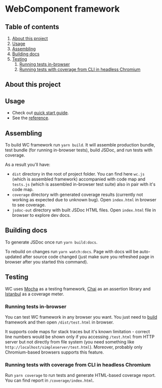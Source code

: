 # WebComponent framework

## Table of contents
1. [About this project](#about-this-project)
1. [Usage](#usage)
2. [Assembling](#assembling)
3. [Building docs](#building-docs)
4. [Testing](#testing)
    1. [Running tests in-browser](#running-tests-in-browser)
    2. [Running tests with coverage from CLI in headless Chromium](#running-tests-with-coverage-from-cli-in-headless-chromium)

## About this project

## Usage
* Check out [quick start guide](docs/QUICK_START.md).
* See the [reference](docs/API.md).

## Assembling
To build WC framework run `yarn build`. It will assemble production bundle,
test bundle (for running in-browser tests), build JSDoc, and run tests with
coverage.

As a result you'll have:
* `dist` directory in the root of project folder. You can find here `wc.js`
(which is assembled framework) accompanied with code map and `tests.js` (which
is assembled in-browser test suite) also in pair with it's code map.
* `coverage` directory with generated coverage results (currently not working
as expected due to unknown bug). Open `index.html` in browser to see coverage.
* `jsdoc-out` directory with built JSDoc HTML files. Open `index.html` file
in browser to explore dev docs.

## Building docs
To generate JSDoc once run `yarn build:docs`.

To rebuild on changes run `yarn watch:docs`. Page with docs will be
auto-updated after source code changed (just make sure you refreshed page
in browser after you started this command).

## Testing
WC uses [Mocha](https://mochajs.org/) as a testing framework,
[Chai](https://www.chaijs.com/) as an assertion library and
[Istanbul](https://istanbul.js.org/) as a coverage meter.

### Running tests in-browser
You can test WC framework in any browser you want. You just need to
[build](#assembling) framework and then open `/dist/test.html` in browser.

It supports code maps for stack traces but it's known limitation - correct line
numbers would be shown only if you accessing `/test.html` from HTTP server but
not directly from file system (you need something like
`http://localhost/simpleserver/test.html`).
Moreover, probably only Chromium-based browsers supports this feature.

### Running tests with coverage from CLI in headless Chromium
Run `yarn coverage` to run tests and generate HTML-based coverage report.
You can find report in `/coverage/index.html`.
